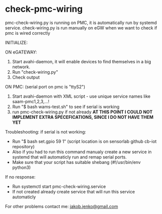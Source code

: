 # check-pmc-wiring
pmc-check-wiring.py is running on PMC, it is automatically run by systemd service. check-wiring.py is run manually on eGW when we want to check if pmc is wired correctly

INITIALIZE:

ON eGATEWAY:
1. Start avahi-daemon, it will enable devices to find themselves in a big network.
2. Run "check-wiring.py"  
3. Check output 

ON PMC: (serial port on pmc is "ttyS2") 

1. Start avahi-daemon with XML script - use unique service names like saam-pmc1,2,3,...!
2. Run "$ bash wams-test.sh" to see if serial is working
3. run pmc-check-wiring.py if not already ****AT THIS POINT I COULD NOT IMPLEMENT EXTRA SPECEFICATIONS, SINCE I DO NOT HAVE THEM YET****

Troubleshooting:
if serial is not working: 
- Run "$ bash set.gpio 59 1" (script location is on sensorlab github cb-iot repository)
- Also if you had to run this command manualy create a new service in systemd that
will automaticly run and remap serial ports.
- Make sure that your script has suitable shebang (#!/usr/bin/env python3)

If no response:
- Run systemctl start pmc-check-wiring.service 
- If not created already create service that will run this service automaticly

For other problems contact me:
jakob.jenko@gmail.com
